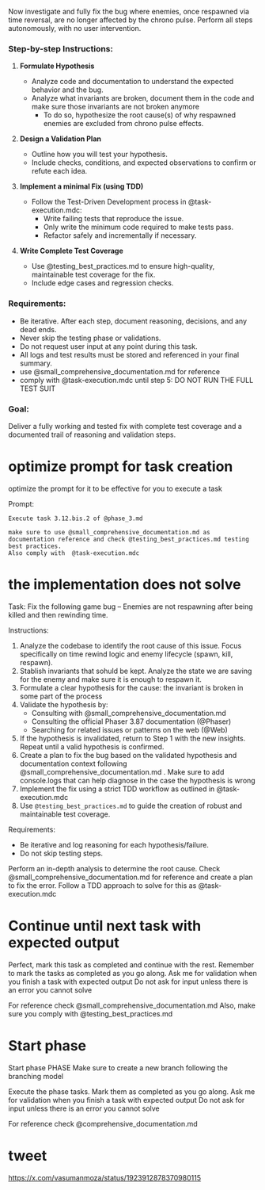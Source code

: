 

Now investigate and fully fix the bug where enemies, once respawned via time reversal, are no longer affected by the chrono pulse. Perform all steps autonomously, with no user intervention.

### Step-by-step Instructions:

1. **Formulate Hypothesis**  
   - Analyze code and documentation to understand the expected behavior and the bug.
   - Analyze what invariants are broken, document them in the code and make sure those invariants are not broken anymore
      - To do so, hypothesize the root cause(s) of why respawned enemies are excluded from chrono pulse effects.

2. **Design a Validation Plan**  
   - Outline how you will test your hypothesis.
   - Include checks, conditions, and expected observations to confirm or refute each idea.

3. **Implement a minimal Fix (using TDD)**  
   - Follow the Test-Driven Development process in @task-execution.mdc:
     - Write failing tests that reproduce the issue.
     - Only write the minimum code required to make tests pass.
     - Refactor safely and incrementally if necessary.

4. **Write Complete Test Coverage**  
   - Use @testing_best_practices.md to ensure high-quality, maintainable test coverage for the fix.
   - Include edge cases and regression checks.

### Requirements:
- Be iterative. After each step, document reasoning, decisions, and any dead ends.
- Never skip the testing phase or validations.
- Do not request user input at any point during this task.
- All logs and test results must be stored and referenced in your final summary.
- use @small_comprehensive_documentation.md for reference
- comply  with @task-execution.mdc until step 5: DO NOT RUN THE FULL TEST SUIT 


### Goal:
Deliver a fully working and tested fix with complete test coverage and a documented trail of reasoning and validation steps.

















# optimize prompt for task creation 

optimize the prompt for it to be effective for you to execute a task

Prompt:
```
Execute task 3.12.bis.2 of @phase_3.md 

make sure to use @small_comprehensive_documentation.md as documentation reference and check @testing_best_practices.md testing best practices. 
Also comply with  @task-execution.mdc 
``` 

# the implementation does not solve


Task: Fix the following game bug – Enemies are not respawning after being killed and then rewinding time.

Instructions:
1. Analyze the codebase to identify the root cause of this issue. Focus specifically on time rewind logic and enemy lifecycle (spawn, kill, respawn).
2. Stablish invariants that sohuld be kept. Analyze the state we are saving for the enemy and make sure it is enough to respawn it.
2. Formulate a clear hypothesis for the cause: the invariant is broken in some part of the process
3. Validate the hypothesis by:
   - Consulting with @small_comprehensive_documentation.md 
   - Consulting the official Phaser 3.87 documentation (@Phaser)
   - Searching for related issues or patterns on the web (@Web)
4. If the hypothesis is invalidated, return to Step 1 with the new insights. Repeat until a valid hypothesis is confirmed.
5. Create a plan to fix the bug based on the validated hypothesis and documentation context following @small_comprehensive_documentation.md . Make sure to add console.logs that can help diagnose in the case the hypothesis is wrong
6. Implement the fix using a strict TDD workflow as outlined in @task-execution.mdc 
7. Use `@testing_best_practices.md` to guide the creation of robust and maintainable test coverage.

Requirements:
- Be iterative and log reasoning for each hypothesis/failure.
- Do not skip testing steps.


Perform an in-depth analysis to determine the root cause. Check @small_comprehensive_documentation.md for reference and create a plan to fix the error. 
Follow a TDD approach to solve for this as @task-execution.mdc 


# Continue until next task with expected output

Perfect, mark this task as completed and continue with the rest. 
Remember to mark the tasks as completed as you go along.
Ask me for validation when you finish a task with expected output
Do not ask for input unless there is an error you cannot solve


For reference check @small_comprehensive_documentation.md
Also, make sure you comply with @testing_best_practices.md 

# Start phase 

Start phase PHASE
Make sure to create a new branch following the branching model

Execute the phase tasks.
Mark them as completed as you go along.
Ask me for validation when you finish a task with expected output
Do not ask for input unless there is an error you cannot solve

For reference check @comprehensive_documentation.md


# tweet
https://x.com/vasumanmoza/status/1923912878370980115